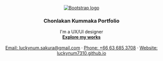 <p align="center">
  <a href="https://luckynum7310.github.io/cv/">
    <img src="https://i.imgur.com/Epnkb8i.jpg" alt="Bootstrap logo" width="auto" height="auto">
  </a>
</p>

<h3 align="center">Chonlakan Kummaka Portfolio</h3>

<p align="center">
  I'm a UX/UI designer
  <br>
  <a href="https://luckynum7310.github.io/cv/"><strong>Explore my works</strong></a>
  <br>
  <br>
  <a href="mailto:luckynum.sakura@gmail.com">Email: luckynum.sakura@gmail.com</a>
  ·
  <a href="tel:+6636853708">Phone: +66 63 685 3708</a>
  ·
  <a href="[https://github.com/luckynum7310/luckynum7310.github.io](https://luckynum7310.github.io/cv/)">Website: luckynum7310.github.io</a>
</p>

